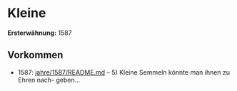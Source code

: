 # Kleine

**Ersterwähnung:** 1587

## Vorkommen
- 1587: [jahre/1587/README.md](../jahre/1587/README.md) – 5) Kleine Semmeln könnte man ihnen zu Ehren nach-
geben...
